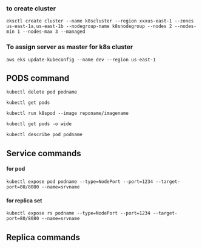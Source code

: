 ### to create cluster
```
eksctl create cluster --name k8scluster --region xxxus-east-1 --zones us-east-1a,us-east-1b --nodegroup-name k8snodegroup --nodes 2 --nodes-min 1 --nodes-max 3 --managed
```

### To assign server as master for k8s cluster
```
aws eks update-kubeconfig --name dev --region us-east-1
```
## PODS command
```
kubectl delete pod podname
```
```
kubectl get pods
```
```
kubectl run k8spod --image reponame/imagename
```
```
kubectl get pods -o wide
```
```
kubectl describe pod podname
```

## Service commands
#### for pod
```
kubectl expose pod podname --type=NodePort --port=1234 --target-port=80/8080 --name=srvname
```
#### for replica set
```
kubectl expose rs podname --type=NodePort --port=1234 --target-port=80/8080 --name=srvname
```
## Replica commands

